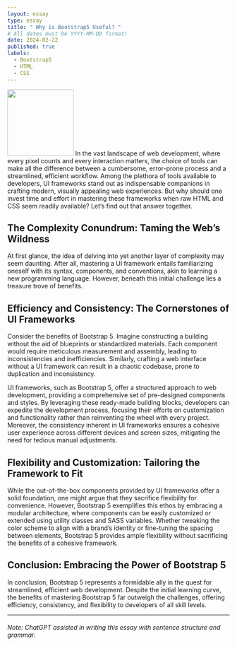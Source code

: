 ```yaml
---
layout: essay
type: essay
title: " Why is Bootstrap5 Useful? "
# All dates must be YYYY-MM-DD format!
date: 2024-02-22
published: true
labels:
  - Bootstrap5
  - HTML
  - CSS
---
```


<img width="150px" class="rounded float-start pe-4" src="../img/codingmaze.jpg">
In the vast landscape of web development, where every pixel counts and every interaction matters, the choice of tools can make all the difference between a cumbersome, error-prone process and a streamlined, efficient workflow. Among the plethora of tools available to developers, UI frameworks stand out as indispensable companions in crafting modern, visually appealing web experiences. But why should one invest time and effort in mastering these frameworks when raw HTML and CSS seem readily available? Let’s find out that answer together.

## The Complexity Conundrum: Taming the Web’s Wildness

At first glance, the idea of delving into yet another layer of complexity may seem daunting. After all, mastering a UI framework entails familiarizing oneself with its syntax, components, and conventions, akin to learning a new programming language. However, beneath this initial challenge lies a treasure trove of benefits.


## Efficiency and Consistency: The Cornerstones of UI Frameworks

Consider the benefits of Bootstrap 5. Imagine constructing a building without the aid of blueprints or standardized materials. Each component would require meticulous measurement and assembly, leading to inconsistencies and inefficiencies. Similarly, crafting a web interface without a UI framework can result in a chaotic codebase, prone to duplication and inconsistency.

UI frameworks, such as Bootstrap 5, offer a structured approach to web development, providing a comprehensive set of pre-designed components and styles. By leveraging these ready-made building blocks, developers can expedite the development process, focusing their efforts on customization and functionality rather than reinventing the wheel with every project. Moreover, the consistency inherent in UI frameworks ensures a cohesive user experience across different devices and screen sizes, mitigating the need for tedious manual adjustments.

## Flexibility and Customization: Tailoring the Framework to Fit

While the out-of-the-box components provided by UI frameworks offer a solid foundation, one might argue that they sacrifice flexibility for convenience. However, Bootstrap 5 exemplifies this ethos by embracing a modular architecture, where components can be easily customized or extended using utility classes and SASS variables. Whether tweaking the color scheme to align with a brand’s identity or fine-tuning the spacing between elements, Bootstrap 5 provides ample flexibility without sacrificing the benefits of a cohesive framework.

## Conclusion: Embracing the Power of Bootstrap 5

In conclusion, Bootstrap 5 represents a formidable ally in the quest for streamlined, efficient web development. Despite the initial learning curve, the benefits of mastering Bootstrap 5 far outweigh the challenges, offering efficiency, consistency, and flexibility to developers of all skill levels. 



<hr>

###### Note: ChatGPT assisted in writing this essay with sentence structure and grammar.

